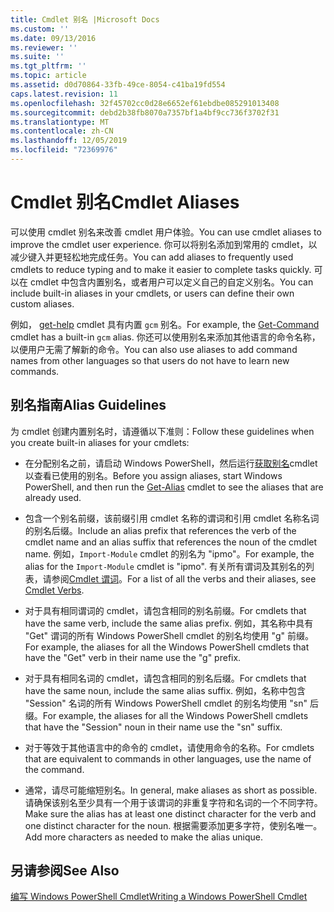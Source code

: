 ```yaml
---
title: Cmdlet 别名 |Microsoft Docs
ms.custom: ''
ms.date: 09/13/2016
ms.reviewer: ''
ms.suite: ''
ms.tgt_pltfrm: ''
ms.topic: article
ms.assetid: d0d70864-33fb-49ce-8054-c41ba19fd554
caps.latest.revision: 11
ms.openlocfilehash: 32f45702cc0d28e6652ef61ebdbe085291013408
ms.sourcegitcommit: debd2b38fb8070a7357bf1a4bf9cc736f3702f31
ms.translationtype: MT
ms.contentlocale: zh-CN
ms.lasthandoff: 12/05/2019
ms.locfileid: "72369976"
---
```

# <a name="cmdlet-aliases"></a><span data-ttu-id="99276-102">Cmdlet 别名</span><span class="sxs-lookup"><span data-stu-id="99276-102">Cmdlet Aliases</span></span>

<span data-ttu-id="99276-103">可以使用 cmdlet 别名来改善 cmdlet 用户体验。</span><span class="sxs-lookup"><span data-stu-id="99276-103">You can use cmdlet aliases to improve the cmdlet user experience.</span></span> <span data-ttu-id="99276-104">你可以将别名添加到常用的 cmdlet，以减少键入并更轻松地完成任务。</span><span class="sxs-lookup"><span data-stu-id="99276-104">You can add aliases to frequently used cmdlets to reduce typing and to make it easier to complete tasks quickly.</span></span> <span data-ttu-id="99276-105">可以在 cmdlet 中包含内置别名，或者用户可以定义自己的自定义别名。</span><span class="sxs-lookup"><span data-stu-id="99276-105">You can include built-in aliases in your cmdlets, or users can define their own custom aliases.</span></span>

<span data-ttu-id="99276-106">例如， [get-help](/powershell/module/microsoft.powershell.core/get-command) cmdlet 具有内置 `gcm` 别名。</span><span class="sxs-lookup"><span data-stu-id="99276-106">For example, the [Get-Command](/powershell/module/microsoft.powershell.core/get-command) cmdlet has a built-in `gcm` alias.</span></span> <span data-ttu-id="99276-107">你还可以使用别名来添加其他语言的命令名称，以便用户无需了解新的命令。</span><span class="sxs-lookup"><span data-stu-id="99276-107">You can also use aliases to add command names from other languages so that users do not have to learn new commands.</span></span>

## <a name="alias-guidelines"></a><span data-ttu-id="99276-108">别名指南</span><span class="sxs-lookup"><span data-stu-id="99276-108">Alias Guidelines</span></span>

<span data-ttu-id="99276-109">为 cmdlet 创建内置别名时，请遵循以下准则：</span><span class="sxs-lookup"><span data-stu-id="99276-109">Follow these guidelines when you create built-in aliases for your cmdlets:</span></span>

- <span data-ttu-id="99276-110">在分配别名之前，请启动 Windows PowerShell，然后运行[获取别名](/powershell/module/Microsoft.PowerShell.Utility/Get-Alias)cmdlet 以查看已使用的别名。</span><span class="sxs-lookup"><span data-stu-id="99276-110">Before you assign aliases, start Windows PowerShell, and then run the [Get-Alias](/powershell/module/Microsoft.PowerShell.Utility/Get-Alias) cmdlet to see the aliases that are already used.</span></span>

- <span data-ttu-id="99276-111">包含一个别名前缀，该前缀引用 cmdlet 名称的谓词和引用 cmdlet 名称名词的别名后缀。</span><span class="sxs-lookup"><span data-stu-id="99276-111">Include an alias prefix that references the verb of the cmdlet name and an alias suffix that references the noun of the cmdlet name.</span></span> <span data-ttu-id="99276-112">例如，`Import-Module` cmdlet 的别名为 "ipmo"。</span><span class="sxs-lookup"><span data-stu-id="99276-112">For example, the alias for the `Import-Module` cmdlet is "ipmo".</span></span> <span data-ttu-id="99276-113">有关所有谓词及其别名的列表，请参阅[Cmdlet 谓词](./approved-verbs-for-windows-powershell-commands.md)。</span><span class="sxs-lookup"><span data-stu-id="99276-113">For a list of all the verbs and their aliases, see [Cmdlet Verbs](./approved-verbs-for-windows-powershell-commands.md).</span></span>

- <span data-ttu-id="99276-114">对于具有相同谓词的 cmdlet，请包含相同的别名前缀。</span><span class="sxs-lookup"><span data-stu-id="99276-114">For cmdlets that have the same verb, include the same alias prefix.</span></span> <span data-ttu-id="99276-115">例如，其名称中具有 "Get" 谓词的所有 Windows PowerShell cmdlet 的别名均使用 "g" 前缀。</span><span class="sxs-lookup"><span data-stu-id="99276-115">For example, the aliases for all the Windows PowerShell cmdlets that have the "Get" verb in their name use the "g" prefix.</span></span>

- <span data-ttu-id="99276-116">对于具有相同名词的 cmdlet，请包含相同的别名后缀。</span><span class="sxs-lookup"><span data-stu-id="99276-116">For cmdlets that have the same noun, include the same alias suffix.</span></span> <span data-ttu-id="99276-117">例如，名称中包含 "Session" 名词的所有 Windows PowerShell cmdlet 的别名均使用 "sn" 后缀。</span><span class="sxs-lookup"><span data-stu-id="99276-117">For example, the aliases for all the Windows PowerShell cmdlets that have the "Session" noun in their name use the "sn" suffix.</span></span>

- <span data-ttu-id="99276-118">对于等效于其他语言中的命令的 cmdlet，请使用命令的名称。</span><span class="sxs-lookup"><span data-stu-id="99276-118">For cmdlets that are equivalent to commands in other languages, use the name of the command.</span></span>

- <span data-ttu-id="99276-119">通常，请尽可能缩短别名。</span><span class="sxs-lookup"><span data-stu-id="99276-119">In general, make aliases as short as possible.</span></span> <span data-ttu-id="99276-120">请确保该别名至少具有一个用于该谓词的非重复字符和名词的一个不同字符。</span><span class="sxs-lookup"><span data-stu-id="99276-120">Make sure the alias has at least one distinct character for the verb and one distinct character for the noun.</span></span> <span data-ttu-id="99276-121">根据需要添加更多字符，使别名唯一。</span><span class="sxs-lookup"><span data-stu-id="99276-121">Add more characters as needed to make the alias unique.</span></span>

## <a name="see-also"></a><span data-ttu-id="99276-122">另请参阅</span><span class="sxs-lookup"><span data-stu-id="99276-122">See Also</span></span>

[<span data-ttu-id="99276-123">编写 Windows PowerShell Cmdlet</span><span class="sxs-lookup"><span data-stu-id="99276-123">Writing a Windows PowerShell Cmdlet</span></span>](./writing-a-windows-powershell-cmdlet.md)
